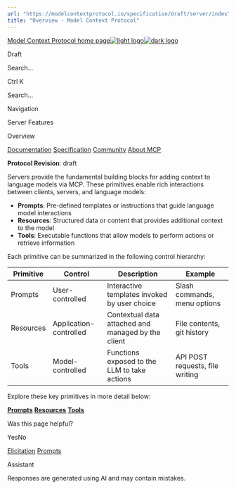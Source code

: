```yaml
---
url: "https://modelcontextprotocol.io/specification/draft/server/index"
title: "Overview - Model Context Protocol"
---
```


[Model Context Protocol home page![light logo](https://mintlify.s3.us-west-1.amazonaws.com/mcp/logo/light.svg)![dark logo](https://mintlify.s3.us-west-1.amazonaws.com/mcp/logo/dark.svg)](https://modelcontextprotocol.io/)

Draft

Search...

Ctrl K

Search...

Navigation

Server Features

Overview

[Documentation](https://modelcontextprotocol.io/docs/getting-started/intro) [Specification](https://modelcontextprotocol.io/specification/2025-06-18) [Community](https://modelcontextprotocol.io/community/communication) [About MCP](https://modelcontextprotocol.io/about)

**Protocol Revision**: draft

Servers provide the fundamental building blocks for adding context to language models via
MCP. These primitives enable rich interactions between clients, servers, and language
models:

- **Prompts**: Pre-defined templates or instructions that guide language model
interactions
- **Resources**: Structured data or content that provides additional context to the model
- **Tools**: Executable functions that allow models to perform actions or retrieve
information

Each primitive can be summarized in the following control hierarchy:

| Primitive | Control | Description | Example |
| --- | --- | --- | --- |
| Prompts | User-controlled | Interactive templates invoked by user choice | Slash commands, menu options |
| Resources | Application-controlled | Contextual data attached and managed by the client | File contents, git history |
| Tools | Model-controlled | Functions exposed to the LLM to take actions | API POST requests, file writing |

Explore these key primitives in more detail below:

[**Prompts**](https://modelcontextprotocol.io/specification/draft/server/prompts) [**Resources**](https://modelcontextprotocol.io/specification/draft/server/resources) [**Tools**](https://modelcontextprotocol.io/specification/draft/server/tools)

Was this page helpful?

YesNo

[Elicitation](https://modelcontextprotocol.io/specification/draft/client/elicitation) [Prompts](https://modelcontextprotocol.io/specification/draft/server/prompts)

Assistant

Responses are generated using AI and may contain mistakes.